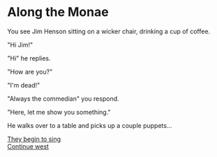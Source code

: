 # Along the Monae

You see Jim Henson sitting on a wicker chair, drinking a cup of coffee. 

"Hi Jim!"

"Hi" he replies.

"How are you?"

"I'm dead!"

"Always the commedian" you respond.

"Here, let me show you something."

He walks over to a table and picks up a couple puppets...

[They begin to sing](https://www.youtube.com/watch?v=XLeUvZvuvAs)  
[Continue west](monae.html)
